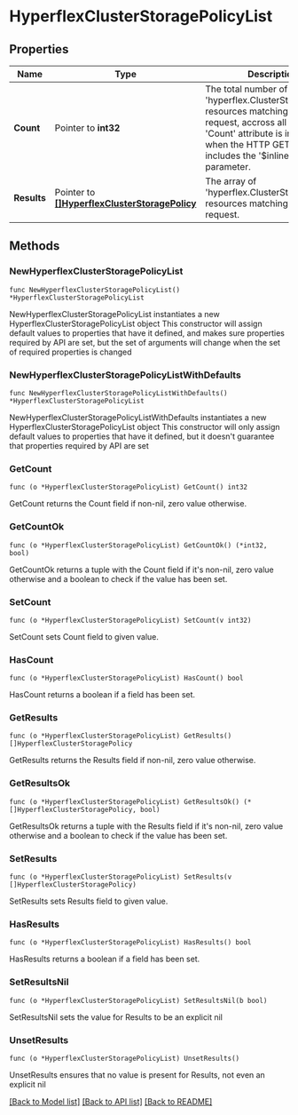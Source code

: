 # HyperflexClusterStoragePolicyList

## Properties

Name | Type | Description | Notes
------------ | ------------- | ------------- | -------------
**Count** | Pointer to **int32** | The total number of &#39;hyperflex.ClusterStoragePolicy&#39; resources matching the request, accross all pages. The &#39;Count&#39; attribute is included when the HTTP GET request includes the &#39;$inlinecount&#39; parameter. | [optional] 
**Results** | Pointer to [**[]HyperflexClusterStoragePolicy**](HyperflexClusterStoragePolicy.md) | The array of &#39;hyperflex.ClusterStoragePolicy&#39; resources matching the request. | [optional] 

## Methods

### NewHyperflexClusterStoragePolicyList

`func NewHyperflexClusterStoragePolicyList() *HyperflexClusterStoragePolicyList`

NewHyperflexClusterStoragePolicyList instantiates a new HyperflexClusterStoragePolicyList object
This constructor will assign default values to properties that have it defined,
and makes sure properties required by API are set, but the set of arguments
will change when the set of required properties is changed

### NewHyperflexClusterStoragePolicyListWithDefaults

`func NewHyperflexClusterStoragePolicyListWithDefaults() *HyperflexClusterStoragePolicyList`

NewHyperflexClusterStoragePolicyListWithDefaults instantiates a new HyperflexClusterStoragePolicyList object
This constructor will only assign default values to properties that have it defined,
but it doesn't guarantee that properties required by API are set

### GetCount

`func (o *HyperflexClusterStoragePolicyList) GetCount() int32`

GetCount returns the Count field if non-nil, zero value otherwise.

### GetCountOk

`func (o *HyperflexClusterStoragePolicyList) GetCountOk() (*int32, bool)`

GetCountOk returns a tuple with the Count field if it's non-nil, zero value otherwise
and a boolean to check if the value has been set.

### SetCount

`func (o *HyperflexClusterStoragePolicyList) SetCount(v int32)`

SetCount sets Count field to given value.

### HasCount

`func (o *HyperflexClusterStoragePolicyList) HasCount() bool`

HasCount returns a boolean if a field has been set.

### GetResults

`func (o *HyperflexClusterStoragePolicyList) GetResults() []HyperflexClusterStoragePolicy`

GetResults returns the Results field if non-nil, zero value otherwise.

### GetResultsOk

`func (o *HyperflexClusterStoragePolicyList) GetResultsOk() (*[]HyperflexClusterStoragePolicy, bool)`

GetResultsOk returns a tuple with the Results field if it's non-nil, zero value otherwise
and a boolean to check if the value has been set.

### SetResults

`func (o *HyperflexClusterStoragePolicyList) SetResults(v []HyperflexClusterStoragePolicy)`

SetResults sets Results field to given value.

### HasResults

`func (o *HyperflexClusterStoragePolicyList) HasResults() bool`

HasResults returns a boolean if a field has been set.

### SetResultsNil

`func (o *HyperflexClusterStoragePolicyList) SetResultsNil(b bool)`

 SetResultsNil sets the value for Results to be an explicit nil

### UnsetResults
`func (o *HyperflexClusterStoragePolicyList) UnsetResults()`

UnsetResults ensures that no value is present for Results, not even an explicit nil

[[Back to Model list]](../README.md#documentation-for-models) [[Back to API list]](../README.md#documentation-for-api-endpoints) [[Back to README]](../README.md)



